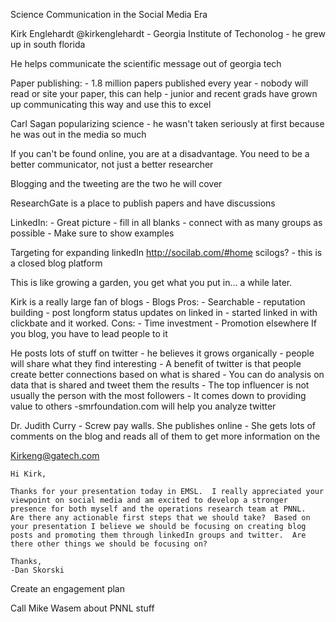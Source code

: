 Science Communication in the Social Media Era

Kirk Englehardt @kirkenglehardt
	- Georgia Institute of Techonolog
	- he grew up in south florida

He helps communicate the scientific message out of georgia tech

Paper publishing:
	- 1.8 million papers published every year
	- nobody will read or site your paper, this can help
	- junior and recent grads have grown up communicating this way and use this to excel

Carl Sagan popularizing science
	- he wasn't taken seriously at first because he was out in the media so much

If you can't be found online, you are at a disadvantage.  You need to be a better communicator, not just a better researcher

Blogging and the tweeting are the two he will cover

ResearchGate is a place to publish papers and have discussions

LinkedIn:
	- Great picture
	- fill in all blanks
	- connect with as many groups as possible
	- Make sure to show examples

Targeting for expanding linkedIn 
	http://socilab.com/#home
	scilogs? - this is a closed blog platform

This is like growing a garden, you get what you put in... a while later.

Kirk is a really large fan of blogs
	- Blogs 
		Pros:
		- Searchable
		- reputation building
		- post longform status updates on linked in
			- started linked in with clickbate and it worked.
		Cons:
		- Time investment
		- Promotion elsewhere
		If you blog, you have to lead people to it

He posts lots of stuff on twitter
	- he believes it grows organically
	- people will share what they find interesting
	- A benefit of twitter is that people create better connections based on what is shared
	- You can do analysis on data that is shared and tweet them the results
	- The top influencer is not usually the person with the most followers
	- It comes down to providing value to others
	-smrfoundation.com will help you analyze twitter


Dr. Judith Curry
	- Screw pay walls.  She publishes online 
	- She gets lots of comments on the blog and reads all of them to get more information on the 


Kirkeng@gatech.com

	Hi Kirk,

	Thanks for your presentation today in EMSL.  I really appreciated your viewpoint on social media and am excited to develop a stronger presence for both myself and the operations research team at PNNL.  Are there any actionable first steps that we should take?  Based on your presentation I believe we should be focusing on creating blog posts and promoting them through linkedIn groups and twitter.  Are there other things we should be focusing on?

	Thanks,
	-Dan Skorski

Create an engagement plan

Call Mike Wasem about PNNL stuff
	


